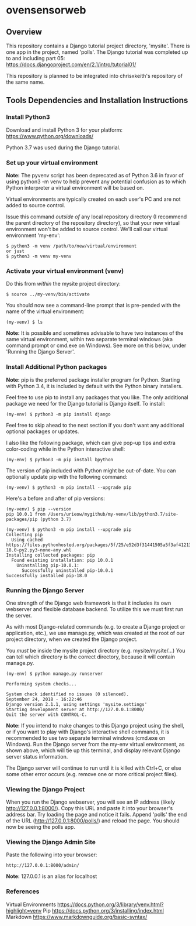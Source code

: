 # ovensensorweb

## Overview

This repository contains a Django tutorial project directory, 'mysite'. There is one app in the project, named 'polls'. The Django tutorial was completed up to and including part 05:
https://docs.djangoproject.com/en/2.1/intro/tutorial01/

This repository is planned to be integrated into chrisxkeith's repository of the same name.

## Tools Dependencies and Installation Instructions

### Install Python3

Download and install Python 3 for your platform:
https://www.python.org/downloads/

Python 3.7 was used during the Django tutorial.

### Set up your virtual environment

__Note:__ The pyvenv script has been deprecated as of Python 3.6 in favor of using python3 -m venv to help prevent any potential confusion as to which Python interpreter a virtual environment will be based on.

Virtual environments are typically created on each user's PC and are not added to source control.

Issue this command _outside of_ any local repository directory (I recommend the parent directory of the repository directory), so that your new virtual environment won't be added to source control. We'll call our virtual environment 'my-env':

	$ python3 -m venv /path/to/new/virtual/environment
	or just
	$ python3 -m venv my-venv

### Activate your virtual environment (venv)

Do this from _within_ the mysite project directory:

	$ source ../my-venv/bin/activate

You should now see a command-line prompt that is pre-pended with the name of the virtual environment:

	(my-venv) $ ls
	
__Note:__ It is possible and sometimes advisable to have two instances of the same virtual environment, within two separate terminal windows (aka command prompt or cmd.exe on Windows). See more on this below, under 'Running the Django Server'.

### Install Additional Python packages

__Note:__ pip is the preferred package installer program for Python. Starting with Python 3.4, it is included by default with the Python binary installers.

Feel free to use pip to install any packages that you like. The only additional package we need for the Django tutorial is Django itself. To install:

	(my-env) $ python3 -m pip install django

Feel free to skip ahead to the next section if you don't want any additional optional packages or updates.

I also like the following package, which can give pop-up tips and extra color-coding while in the Python interactive shell:

	(my-env) $ python3 -m pip install bpython

The version of pip included with Python might be out-of-date. You can optionally update pip with the following command:

	(my-venv) $ python3 -m pip install --upgrade pip
	
Here's a before and after of pip versions:

	(my-venv) $ pip --version
	pip 10.0.1 from /Users/urieow/mygithub/my-venv/lib/python3.7/site-packages/pip (python 3.7)
	
	(my-venv) $ python3 -m pip install --upgrade pip
	Collecting pip
	  Using cached https://files.pythonhosted.org/packages/5f/25/e52d3f31441505a5f3af41213346e5b6c221c9e086a166f3703d2ddaf940/pip-18.0-py2.py3-none-any.whl
	Installing collected packages: pip
	  Found existing installation: pip 10.0.1
	    Uninstalling pip-10.0.1:
	      Successfully uninstalled pip-10.0.1
	Successfully installed pip-18.0

### Running the Django Server

One strength of the Django web framework is that it includes its own webserver and flexible database backend. To utilize this we must first run the server.

As with most Django-related commands (e.g. to create a Django project or application, etc.), we use manage.py, which was created at the root of our project directory, when we created the Django project.

You _must_ be inside the mysite project directory (e.g. mysite/mysite/...) You can tell which directory is the correct directory, because it will contain manage.py.

	(my-env) $ python manage.py runserver

	Performing system checks...

	System check identified no issues (0 silenced).
	September 24, 2018 - 16:22:46
	Django version 2.1.1, using settings 'mysite.settings'
	Starting development server at http://127.0.0.1:8000/
	Quit the server with CONTROL-C.

__Note:__ If you intend to make changes to this Django project using the shell, or if you want to play with Django's interactive shell commands, it is recommended to use two separate terminal windows (cmd.exe on Windows). Run the Django server from the my-env virtual environment, as shown above, which will tie up this terminal, and display relevant Django server status information.

The Django server will continue to run until it is killed with Ctrl+C, or else some other error occurs (e.g. remove one or more critical project files).

### Viewing the Django Project

When you run the Django webserver, you will see an IP address (likely http://127.0.0.1:8000/). Copy this URL and paste it into your browser's address bar. Try loading the page and notice it fails. Append 'polls' the end of the URL (http://127.0.0.1:8000/polls/) and reload the page. You should now be seeing the polls app.

### Viewing the Django Admin Site

Paste the following into your browser:

	http://127.0.0.1:8000/admin/
	
__Note:__ 127.0.0.1 is an alias for localhost


### References

Virtual Environments
https://docs.python.org/3/library/venv.html?highlight=venv
Pip
https://docs.python.org/3/installing/index.html
Markdown
https://www.markdownguide.org/basic-syntax/

